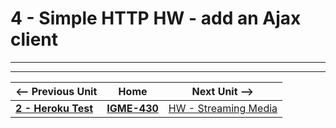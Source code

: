 # 4 - Simple HTTP HW - add an Ajax client




---
---

| <-- Previous Unit | Home | Next Unit -->
| --- | --- | --- 
| [**2 - Heroku Test**](2-heroku-test.md)  |  [**IGME-430**](../) | [HW - Streaming Media](5-streaming-media.md)
